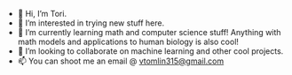 - 👋 Hi, I’m Tori.
- 👀 I’m interested in trying new stuff here.
- 🌱 I’m currently learning math and computer science stuff! Anything with math models and applications to human biology is also cool!
- 💞️ I’m looking to collaborate on machine learning and other cool projects.
- 📫 You can shoot me an email @ vtomlin315@gmail.com

<!---
vtomlin1/vtomlin1 is a ✨ special ✨ repository because its `README.md` (this file) appears on your GitHub profile.
You can click the Preview link to take a look at your changes.
--->
